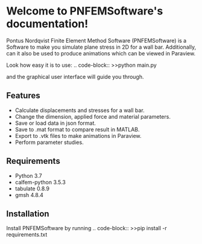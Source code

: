 
# Welcome to PNFEMSoftware's documentation!
Pontus Nordqvist Finite Element Method Software (PNFEMSoftware) is a Software
to make you simulate plane stress in 2D for a wall bar. Additionally, can it
also be used to produce animations which can be viewed in Paraview.

Look how easy it is to use:
.. code-block::
    >>python main.py

and the graphical user interface will guide you through.

## Features

- Calculate displacements and stresses for a wall bar.
- Change the dimension, applied force and material parameters.
- Save or load data in json format.
- Save to .mat format to compare result in MATLAB.
- Export to .vtk files to make animations in Paraview.
- Perform parameter studies.

## Requirements
- Python 3.7
- calfem-python 3.5.3
- tabulate 0.8.9
- gmsh 4.8.4

## Installation

Install PNFEMSoftware by running
.. code-block::
    >>pip install -r requirements.txt
